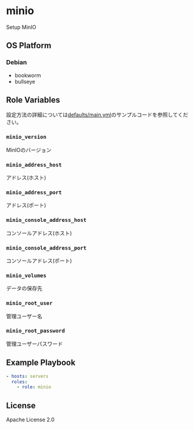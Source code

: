 minio
=================

Setup MinIO

OS Platform
-----------------

### Debian

- bookworm
- bullseye

Role Variables
--------------

設定方法の詳細については[defaults/main.yml](defaults/main.yml)のサンプルコードを参照してください。

### `minio_version`

MinIOのバージョン

### `minio_address_host`

アドレス(ホスト)

### `minio_address_port`

アドレス(ポート)

### `minio_console_address_host`

コンソールアドレス(ホスト)

### `minio_console_address_port`

コンソールアドレス(ポート)

### `minio_volumes`

データの保存先

### `minio_root_user`

管理ユーザー名

### `minio_root_password`

管理ユーザーパスワード

Example Playbook
--------------

```yaml
- hosts: servers
  roles:
    - role: minio
```

License
--------------

Apache License 2.0
